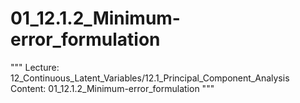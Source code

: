 # 01_12.1.2_Minimum-error_formulation

"""
Lecture: 12_Continuous_Latent_Variables/12.1_Principal_Component_Analysis
Content: 01_12.1.2_Minimum-error_formulation
"""

